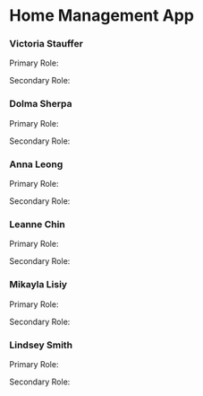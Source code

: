 # Home Management App
<h3><b> Victoria Stauffer </b></h3>
<p>Primary Role: </p>
<p>Secondary Role: </p>
<h3><b> Dolma Sherpa </b></h3>
<p>Primary Role: </p>
<p>Secondary Role: </p>
<h3><b> Anna Leong </b></h3>
<p>Primary Role: </p>
<p>Secondary Role: </p>
<h3><b> Leanne Chin </b></h3>
<p>Primary Role: </p>
<p>Secondary Role: </p>
<h3><b> Mikayla Lisiy </b></h3>
<p>Primary Role: </p>
<p>Secondary Role: </p>
<h3><b> Lindsey Smith </b></h3>
<p>Primary Role: </p>
<p>Secondary Role: </p>
